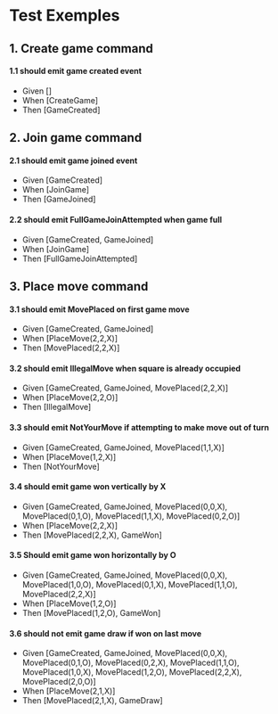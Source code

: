 # Test Exemples

## 1. Create game command

#### 1.1 should emit game created event
* Given []
* When [CreateGame]
* Then [GameCreated]

## 2. Join game command

#### 2.1 should emit game joined event
* Given [GameCreated]
* When [JoinGame]
* Then [GameJoined]

#### 2.2 should emit FullGameJoinAttempted when game full
* Given [GameCreated, GameJoined]
* When [JoinGame]
* Then [FullGameJoinAttempted]

## 3. Place move command

#### 3.1 should emit MovePlaced on first game move
* Given [GameCreated, GameJoined]
* When [PlaceMove(2,2,X)]
* Then [MovePlaced(2,2,X)]

#### 3.2 should emit IllegalMove when square is already occupied
* Given [GameCreated, GameJoined, MovePlaced(2,2,X)]
* When [PlaceMove(2,2,O)]
* Then [IllegalMove]

#### 3.3 should emit NotYourMove if attempting to make move out of turn
* Given [GameCreated, GameJoined, MovePlaced(1,1,X)]
* When [PlaceMove(1,2,X)]
* Then [NotYourMove]

#### 3.4 should emit game won vertically by X
* Given [GameCreated, GameJoined, MovePlaced(0,0,X), MovePlaced(0,1,O), MovePlaced(1,1,X), MovePlaced(0,2,O)]
* When [PlaceMove(2,2,X)]
* Then [MovePlaced(2,2,X), GameWon]

#### 3.5 Should emit game won horizontally by O
* Given [GameCreated, GameJoined, MovePlaced(0,0,X), MovePlaced(1,0,O), MovePlaced(0,1,X), MovePlaced(1,1,O), MovePlaced(2,2,X)]
* When [PlaceMove(1,2,O)]
* Then [MovePlaced(1,2,O), GameWon]

#### 3.6 should not emit game draw if won on last move
* Given [GameCreated, GameJoined, MovePlaced(0,0,X), MovePlaced(0,1,O), MovePlaced(0,2,X), MovePlaced(1,1,O), MovePlaced(1,0,X), MovePlaced(1,2,O), MovePlaced(2,2,X), MovePlaced(2,0,O)]
* When [PlaceMove(2,1,X)]
* Then [MovePlaced(2,1,X), GameDraw]





